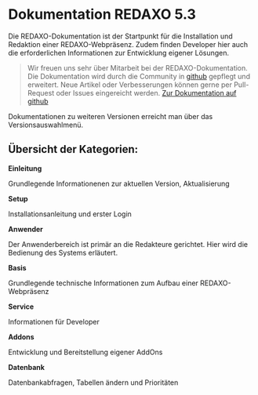 # Dokumentation REDAXO 5.3

Die REDAXO-Dokumentation ist der Startpunkt für die Installation und Redaktion einer REDAXO-Webpräsenz. Zudem finden Developer hier auch die erforderlichen Informationen zur Entwicklung eigener Lösungen. 

>Wir freuen uns sehr über Mitarbeit bei der REDAXO-Dokumentation. 
Die Dokumentation wird durch die Community in [github](https://github.com/redaxo/docs) gepflegt und erweitert.  Neue Artikel oder Verbesserungen können gerne per Pull-Request oder Issues eingereicht werden.   [Zur Dokumentation auf github](https://github.com/redaxo/docs) 

Dokumentationen zu weiteren  Versionen erreicht man über das Versionsauswahlmenü. 

## Übersicht der Kategorien: 

**Einleitung**

Grundlegende Informationenen  zur aktuellen Version, Aktualisierung 

**Setup**

Installationsanleitung und erster Login

**Anwender**

Der Anwenderbereich ist primär an die Redakteure gerichtet. Hier wird die Bedienung des Systems erläutert.  

**Basis**

Grundlegende technische Informationen zum Aufbau einer REDAXO-Webpräsenz

**Service**

Informationen für Developer

**Addons**

Entwicklung und Bereitstellung eigener AddOns

**Datenbank**

Datenbankabfragen, Tabellen ändern und Prioritäten



